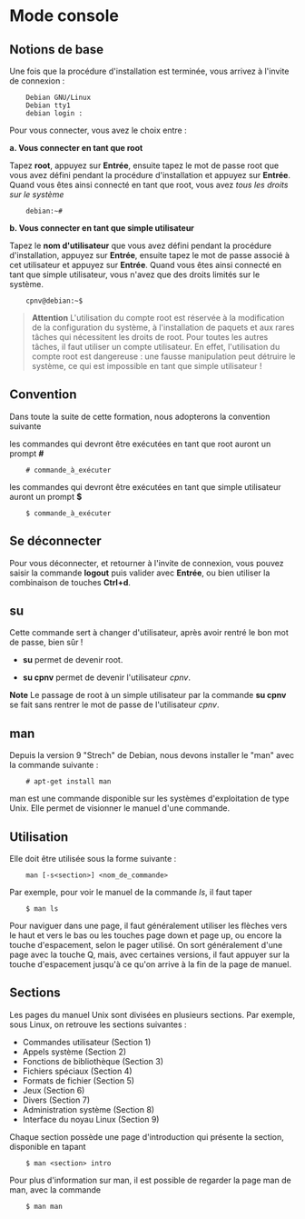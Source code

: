 # Mode console

## Notions de base

Une fois que la procédure d'installation est terminée, vous arrivez à l'invite de connexion :

        Debian GNU/Linux
        Debian tty1
        debian login :

Pour vous connecter, vous avez le choix entre :

**a. Vous connecter en tant que root**

Tapez **root**, appuyez sur **Entrée**, ensuite tapez le mot de passe root que vous avez défini pendant la procédure d'installation et appuyez sur **Entrée**. Quand vous êtes ainsi connecté en tant que root, vous avez *tous les droits sur le système*

        debian:~#

**b. Vous connecter en tant que simple utilisateur**

Tapez le **nom d'utilisateur** que vous avez défini pendant la procédure d'installation, appuyez sur **Entrée**, ensuite tapez le mot de passe associé à cet utilisateur et appuyez sur **Entrée**. Quand vous êtes ainsi connecté en tant que simple utilisateur, vous n'avez que des droits limités sur le système.

        cpnv@debian:~$

>**Attention** L'utilisation du compte root est réservée à la modification de la configuration du système, à l'installation de paquets et aux rares tâches qui nécessitent les droits de root. Pour toutes les autres tâches, il faut utiliser un compte utilisateur. En effet, l'utilisation du compte root est dangereuse : une fausse manipulation peut détruire le système, ce qui est impossible en tant que simple utilisateur !

## Convention

Dans toute la suite de cette formation, nous adopterons la convention suivante

les commandes qui devront être exécutées en tant que root auront un prompt **#**

        # commande_à_exécuter

les commandes qui devront être exécutées en tant que simple utilisateur auront un prompt **$**

        $ commande_à_exécuter

## Se déconnecter

Pour vous déconnecter, et retourner à l'invite de connexion, vous pouvez saisir la commande **logout** puis valider avec **Entrée**, ou bien utiliser la combinaison de touches **Ctrl+d**.

## su

Cette commande sert à changer d'utilisateur, après avoir rentré le bon mot de passe, bien sûr !

- **su** permet de devenir root.

- **su cpnv** permet de devenir l'utilisateur *cpnv*.

**Note** Le passage de root à un simple utilisateur par la commande **su cpnv** se fait sans rentrer le mot de passe de l'utilisateur *cpnv*.

##  man

Depuis la version 9 "Strech" de Debian, nous devons installer le "man" avec la commande suivante :

        # apt-get install man

man est une commande disponible sur les systèmes d'exploitation de type Unix. Elle permet de visionner le manuel d'une commande.

## Utilisation

Elle doit être utilisée sous la forme suivante :

        man [-s<section>] <nom_de_commande>

Par exemple, pour voir le manuel de la commande *ls*, il faut taper

        $ man ls

Pour naviguer dans une page, il faut généralement utiliser les flèches vers le haut et vers le bas ou les touches page down et page up, ou encore la touche d'espacement, selon le pager utilisé. On sort généralement d'une page avec la touche Q, mais, avec certaines versions, il faut appuyer sur la touche d'espacement jusqu'à ce qu'on arrive à la fin de la page de manuel.

## Sections

Les pages du manuel Unix sont divisées en plusieurs sections. Par exemple, sous Linux, on retrouve les sections suivantes :

- Commandes utilisateur (Section 1)
- Appels système (Section 2)
- Fonctions de bibliothèque (Section 3)
- Fichiers spéciaux (Section 4)
- Formats de fichier (Section 5)
- Jeux (Section 6)
- Divers (Section 7)
- Administration système (Section 8)
- Interface du noyau Linux (Section 9)

Chaque section possède une page d'introduction qui présente la section, disponible en tapant

        $ man <section> intro

Pour plus d'information sur man, il est possible de regarder la page man de man, avec la commande

        $ man man
